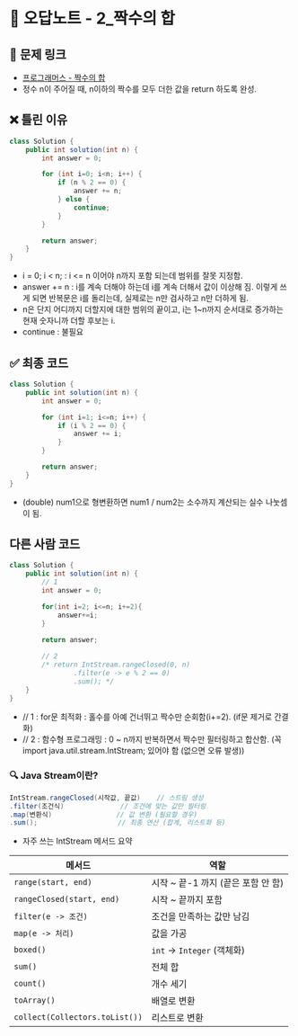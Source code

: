 # 📎 오답노트 - 2_짝수의 합

## 📌 문제 링크
- [프로그래머스 - 짝수의 합](https://school.programmers.co.kr/learn/courses/30/lessons/120831)
- 정수 n이 주어질 때, n이하의 짝수를 모두 더한 값을 return 하도록 완성.


## ❌ 틀린 이유
```java
class Solution {
    public int solution(int n) {
        int answer = 0;

        for (int i=0; i<n; i++) {
            if (n % 2 == 0) {
                answer += n;
            } else {
                continue;
            }
        }

        return answer;
    }
}
```
- i = 0; i < n; : i <= n 이어야 n까지 포함 되는데 범위를 잘못 지정함.
- answer += n : i를 계속 더해야 하는데 i를 계속 더해서 값이 이상해 짐. 이렇게 쓰게 되면 반복문은 i를 돌리는데, 실제로는 n만 검사하고 n만 더하게 됨.
- n은 단지 어디까지 더할지에 대한 범위의 끝이고, i는 1~n까지 순서대로 증가하는 현재 숫자니까 더할 후보는 i.
- continue : 불필요

## ✅ 최종 코드

```java
class Solution {
    public int solution(int n) {
        int answer = 0;

        for (int i=1; i<=n; i++) {
            if (i % 2 == 0) {
                answer += i;
            }
        }

        return answer;
    }
}
```
- (double) num1으로 형변환하면 num1 / num2는 소수까지 계산되는 실수 나눗셈이 됨.

## 다른 사람 코드
```java
class Solution {
    public int solution(int n) {
        // 1
        int answer = 0;

        for(int i=2; i<=n; i+=2){
            answer+=i;
        }

        return answer;
        
        // 2
        /* return IntStream.rangeClosed(0, n)
                .filter(e -> e % 2 == 0)
                .sum(); */
    }
}
```
- // 1 : for문 최적화 : 홀수를 아예 건너뛰고 짝수만 순회함(i+=2). (if문 제거로 간결화)
- // 2 : 함수형 프로그래밍 : 0 ~ n까지 반복하면서 짝수만 필터링하고 합산함. (꼭 import java.util.stream.IntStream; 있어야 함 (없으면 오류 발생))

### 🔍 Java Stream이란?
```java
IntStream.rangeClosed(시작값, 끝값)    // 스트림 생성
.filter(조건식)              // 조건에 맞는 값만 필터링
.map(변환식)                // 값 변환 (필요할 경우)
.sum();                    // 최종 연산 (합계, 리스트화 등)
```
- 자주 쓰는 IntStream 메서드 요약

| 메서드                            | 역할                       |
| ------------------------------ | ------------------------ |
| `range(start, end)`            | 시작 \~ 끝-1 까지 (끝은 포함 안 함) |
| `rangeClosed(start, end)`      | 시작 \~ 끝까지 포함             |
| `filter(e -> 조건)`              | 조건을 만족하는 값만 남김           |
| `map(e -> 처리)`                 | 값을 가공                    |
| `boxed()`                      | `int` → `Integer` (객체화)  |
| `sum()`                        | 전체 합                     |
| `count()`                      | 개수 세기                    |
| `toArray()`                    | 배열로 변환                   |
| `collect(Collectors.toList())` | 리스트로 변환                  |


